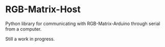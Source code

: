 RGB-Matrix-Host
===============

Python library for communicating with RGB-Matrix-Arduino through serial from a computer.

Still a work in progress.